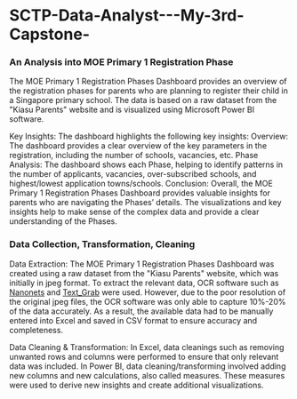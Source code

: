 # SCTP-Data-Analyst---My-3rd-Capstone-

### An Analysis into MOE Primary 1 Registration Phase

The MOE Primary 1 Registration Phases Dashboard provides an overview of the registration phases for parents who are planning to register their child in a Singapore primary school. The data is based on a raw dataset from the "Kiasu Parents" website and is visualized using Microsoft Power BI software.

Key Insights: The dashboard highlights the following key insights:
Overview: The dashboard provides a clear overview of the key parameters in the registration, including the number of schools, vacancies, etc. 
Phase Analysis: The dashboard shows each Phase, helping to identify patterns in the number of applicants, vacancies, over-subscribed schools, and highest/lowest application towns/schools.
Conclusion: Overall, the MOE Primary 1 Registration Phases Dashboard provides valuable insights for parents who are navigating the Phases’ details. The visualizations and key insights help to make sense of the complex data and provide a clear understanding of the Phases.

### Data Collection, Transformation, Cleaning
Data Extraction: The MOE Primary 1 Registration Phases Dashboard was created using a raw dataset from the "Kiasu Parents" website, which was initially in jpeg format. To extract the relevant data, OCR software such as [Nanonets](https://nanonets.com/blog/table-extraction-deep-learning/) and [Text_Grab](https://github.com/TheJoeFin/Text-Grab) were used. However, due to the poor resolution of the original jpeg files, the OCR software was only able to capture 10%-20% of the data accurately. As a result, the available data had to be manually entered into Excel and saved in CSV format to ensure accuracy and completeness.

Data Cleaning & Transformation: In Excel, data cleanings such as removing unwanted rows and columns were performed to ensure that only relevant data was included. In Power BI, data cleaning/transforming involved adding new columns and new calculations, also called measures. These measures were used to derive new insights and create additional visualizations.

